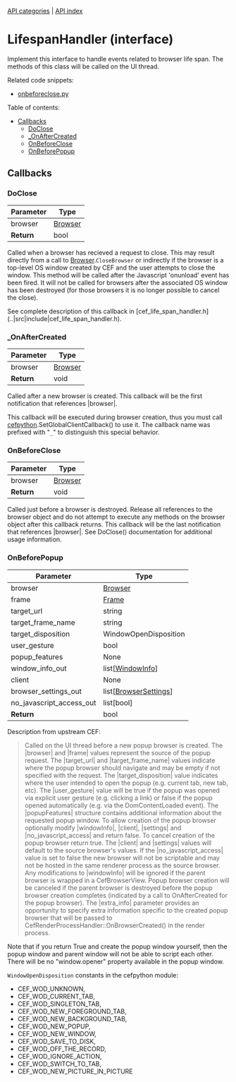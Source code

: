 [API categories](API-categories.md) | [API index](API-index.md)


# LifespanHandler (interface)

Implement this interface to handle events related to browser life span.
The methods of this class will be called on the UI thread.

Related code snippets:
- [onbeforeclose.py](../examples/snippets/onbeforeclose.py)


Table of contents:
* [Callbacks](#callbacks)
  * [DoClose](#doclose)
  * [_OnAfterCreated](#_onaftercreated)
  * [OnBeforeClose](#onbeforeclose)
  * [OnBeforePopup](#onbeforepopup)


## Callbacks


### DoClose

| Parameter | Type |
| --- | --- |
| browser | [Browser](Browser.md) |
| __Return__ | bool |

Called when a browser has recieved a request to close. This may result
directly from a call to [Browser](Browser.md).`CloseBrowser` or indirectly
if the
browser is a top-level OS window created by CEF and the user attempts to
close the window. This method will be called after the Javascript
'onunload' event has been fired. It will not be called for browsers after
the associated OS window has been destroyed (for those browsers it is no
longer possible to cancel the close).

See complete description of this callback in [cef_life_span_handler.h]
(..|src|include|cef_life_span_handler.h).


### _OnAfterCreated

| Parameter | Type |
| --- | --- |
| browser | [Browser](Browser.md) |
| __Return__ | void |

Called after a new browser is created. This callback will be the first
notification that references |browser|.

This callback will be executed during browser creation, thus you must call [cefpython](cefpython.md).SetGlobalClientCallback() to use it. The callback name was prefixed with "`_`" to distinguish this special behavior.


### OnBeforeClose

| Parameter | Type |
| --- | --- |
| browser | [Browser](Browser.md) |
| __Return__ | void |

Called just before a browser is destroyed. Release all references to the
browser object and do not attempt to execute any methods on the browser
object after this callback returns. This callback will be the last
notification that references |browser|. See DoClose() documentation for
additional usage information.


### OnBeforePopup

| Parameter | Type |
| --- | --- |
| browser | [Browser](Browser.md) |
| frame | [Frame](Frame.md) |
| target_url | string |
| target_frame_name | string |
| target_disposition | WindowOpenDisposition |
| user_gesture | bool |
| popup_features | None |
| window_info_out | list[[WindowInfo](WindowInfo.md)] |
| client | None |
| browser_settings_out | list[[BrowserSettings](BrowserSettings.md)] |
| no_javascript_access_out | list[bool] |
| __Return__ | bool |

Description from upstream CEF:
> Called on the UI thread before a new popup browser is created. The
> |browser| and |frame| values represent the source of the popup request.
> The |target_url| and |target_frame_name| values indicate where the popup
> browser should navigate and may be empty if not specified with the
> request. The |target_disposition| value indicates where the user intended
> to open the popup (e.g. current tab, new tab, etc). The |user_gesture|
> value will be true if the popup was opened via explicit user gesture (e.g.
> clicking a link) or false if the popup opened automatically (e.g. via the
> DomContentLoaded event). The |popupFeatures| structure contains additional
> information about the requested popup window. To allow creation of the
> popup browser optionally modify |windowInfo|, |client|, |settings| and
> |no_javascript_access| and return false. To cancel creation of the popup
> browser return true. The |client| and |settings| values will default to
> the source browser's values. If the |no_javascript_access| value is set to
> false the new browser will not be scriptable and may not be hosted in the
> same renderer process as the source browser. Any modifications to
> |windowInfo| will be ignored if the parent browser is wrapped in a
> CefBrowserView. Popup browser creation will be canceled if the parent
> browser is destroyed before the popup browser creation completes
> (indicated by a call to OnAfterCreated for the popup browser). The
> |extra_info| parameter provides an opportunity to specify extra
> information specific to the created popup browser that will be passed to
> CefRenderProcessHandler::OnBrowserCreated() in the render process.

Note that if you return True and create the popup window yourself, then
the popup window and parent window will not be able to script each other.
There will be no "window.opener" property available in the popup window.

`WindowOpenDisposition` constants in the cefpython module:
* CEF_WOD_UNKNOWN,
* CEF_WOD_CURRENT_TAB,
* CEF_WOD_SINGLETON_TAB,
* CEF_WOD_NEW_FOREGROUND_TAB,
* CEF_WOD_NEW_BACKGROUND_TAB,
* CEF_WOD_NEW_POPUP,
* CEF_WOD_NEW_WINDOW,
* CEF_WOD_SAVE_TO_DISK,
* CEF_WOD_OFF_THE_RECORD,
* CEF_WOD_IGNORE_ACTION,
* CEF_WOD_SWITCH_TO_TAB,
* CEF_WOD_NEW_PICTURE_IN_PICTURE
